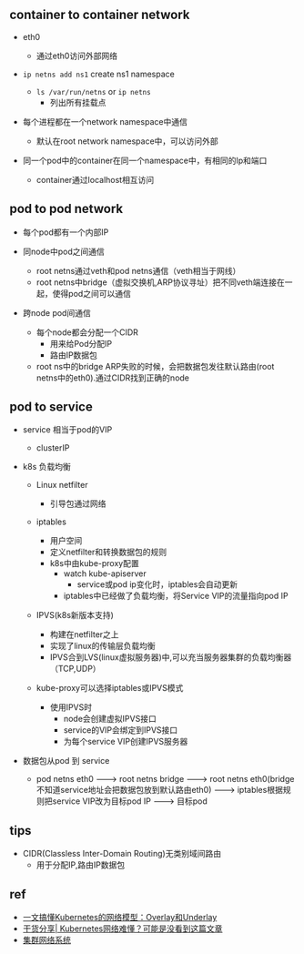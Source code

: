 ## container to container network
+ eth0
    + 通过eth0访问外部网络

+ `ip netns add ns1` create ns1 namespace
    + `ls /var/run/netns` or `ip netns`
        + 列出所有挂载点

+ 每个进程都在一个network namespace中通信
    + 默认在root network namespace中，可以访问外部

+ 同一个pod中的container在同一个namespace中，有相同的Ip和端口
    + container通过localhost相互访问

## pod to pod network
+ 每个pod都有一个内部IP

+ 同node中pod之间通信
    + root netns通过veth和pod netns通信（veth相当于网线）
    + root netns中bridge（虚拟交换机,ARP协议寻址）把不同veth端连接在一起，使得pod之间可以通信

+ 跨node pod间通信
    + 每个node都会分配一个CIDR
        + 用来给Pod分配IP
        + 路由IP数据包
    + root ns中的bridge ARP失败的时候，会把数据包发往默认路由(root netns中的eth0).通过CIDR找到正确的node

## pod to service

+ service 相当于pod的VIP
    + clusterIP
+ k8s 负载均衡
    + Linux netfilter
        + 引导包通过网络
    + iptables
        + 用户空间
        + 定义netfilter和转换数据包的规则
        + k8s中由kube-proxy配置
            + watch kube-apiserver
                + service或pod ip变化时，iptables会自动更新
            + iptables中已经做了负载均衡，将Service VIP的流量指向pod IP
    + IPVS(k8s新版本支持)
        + 构建在netfilter之上
        + 实现了linux的传输层负载均衡
        + IPVS合到LVS(linux虚拟服务器)中,可以充当服务器集群的负载均衡器（TCP,UDP）

    + kube-proxy可以选择iptables或IPVS模式
        + 使用IPVS时
            + node会创建虚拟IPVS接口
            + service的VIP会绑定到IPVS接口
            + 为每个service VIP创建IPVS服务器

+ 数据包从pod 到 service
    + pod netns eth0 ---> root netns bridge ---> root netns eth0(bridge不知道service地址会把数据包放到默认路由eth0) ---> iptables根据规则把service VIP改为目标pod IP ---> 目标pod

## tips

+ CIDR(Classless Inter-Domain Routing)无类别域间路由
    + 用于分配IP,路由IP数据包

## ref
+ [一文搞懂Kubernetes的网络模型：Overlay和Underlay](https://jishuin.proginn.com/p/763bfbd5be01)
+ [干货分享| Kubernetes网络难懂？可能是没看到这篇文章](https://zhuanlan.zhihu.com/p/526586444)
+ [集群网络系统](https://kubernetes.io/zh/docs/concepts/cluster-administration/networking/)